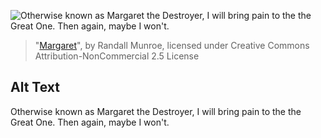 ![Otherwise known as Margaret the Destroyer, I will bring pain to the the Great One. Then again, maybe I won't.](https://imgs.xkcd.com/comics/margaret.png)
> "[Margaret](https://xkcd.com/1544/)", by Randall Munroe, licensed under Creative Commons Attribution-NonCommercial 2.5 License

## Alt Text
Otherwise known as Margaret the Destroyer, I will bring pain to the the Great One. Then again, maybe I won't.
